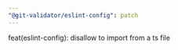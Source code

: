 ```yaml
---
"@git-validator/eslint-config": patch
---
```


feat(eslint-config): disallow to import from a ts file
